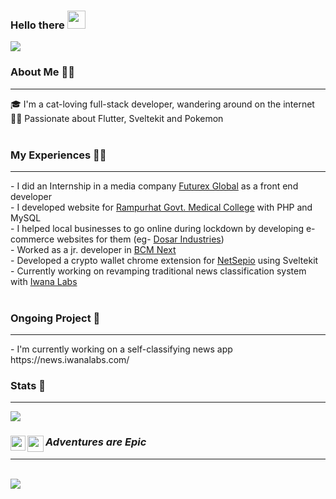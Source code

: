 ### Hello there <img src="https://github.com/TheDudeThatCode/TheDudeThatCode/blob/master/Assets/Hi.gif" width="29px">
<img src="https://i.pinimg.com/originals/bf/cf/48/bfcf48d206e2d19c27705b476a8bfa04.gif" />

### About Me 🧘‍♂️
<hr/>
🎓 I'm a cat-loving full-stack developer, wandering around on the internet
<br>
👨‍💻 Passionate about Flutter, Sveltekit and Pokemon
<br>
<br>

### My Experiences 👷‍♂
<hr>
- I did an Internship in a media company <a href="https://www.linkedin.com/company/futurex-global/mycompany/">Futurex Global</a> as a front end developer <br> 
- I developed website for <a href="http://www.rampurhatgmch.edu.in/">Rampurhat Govt. Medical College</a> with PHP and MySQL  <br>
- I helped local businesses to go online during lockdown by developing e-commerce websites for them (eg- <a href="https://dosarindustries.com/">Dosar Industries</a>)   <br>
- Worked as a jr. developer in <a href="https://www.bcmnext.com/">BCM Next</a> <br>
- Developed a crypto wallet chrome extension for <a href="https://netsepio.com/">NetSepio</a> using Sveltekit <br>
- Currently working on revamping traditional news classification system with <a href="https://github.com/iwanalabs/">Iwana Labs</a>
<br><br>

### Ongoing Project 🚧
<hr>
- I'm currently working on a self-classifying news app https://news.iwanalabs.com/

### Stats 🧭
<hr>
<img src="https://github-readme-stats.vercel.app/api?username=iswarmondal&count_private=true&show_icons=true&theme=dracula&border_radius=20" >

<br>

### <em>Adventures are Epic</em> <a href="https://www.linkedin.com/in/iswarmondal/"><img align="left" width="24px" src="https://cdn-icons-png.flaticon.com/512/174/174857.png"  /></a><a href="https://twitter.com/developeriswar"><img align="left" width="26px" src="https://cdn-icons-png.flaticon.com/512/174/174876.png" /></a>
<hr>
<br>
<img src="https://github.com/iswarmondal/iswarmondal/assets/73457704/2d4f826e-1177-4ae1-9e46-16dfd519a259" />

